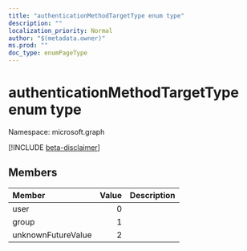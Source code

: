 ```yaml
---
title: "authenticationMethodTargetType enum type"
description: ""
localization_priority: Normal
author: "$(metadata.owner)"
ms.prod: ""
doc_type: enumPageType
---
```


# authenticationMethodTargetType enum type

Namespace: microsoft.graph

[!INCLUDE [beta-disclaimer](../../includes/beta-disclaimer.md)]

## Members

| Member             | Value | Description |
| :----------------- | ----: | :---------- |
| user               | 0     |             |
| group              | 1     |             |
| unknownFutureValue | 2     |             |
